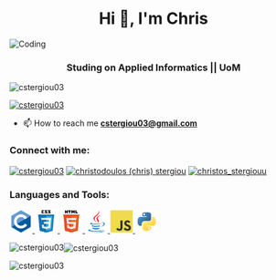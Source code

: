<h1 align="center">Hi 👋, I'm Chris</h1>
<img alt="Coding" width="450" src="https://news-cdn.moonbeam.co/All-You-Ever-Wanted-to-Know-about-Low-Code-App-Developer-Magazine_zwo2wpz6.jpg">
<h3 align="center">Studing on Applied Informatics || UoM</h3>

<p align="left"> <img src="https://komarev.com/ghpvc/?username=cstergiou03&label=Profile%20views&color=0e75b6&style=flat" alt="cstergiou03" /> </p>

<p align="left"> <a href="https://twitter.com/cstergiou03" target="blank"><img src="https://img.shields.io/twitter/follow/cstergiou03?logo=twitter&style=for-the-badge" alt="cstergiou03" /></a> </p>

- 📫 How to reach me **cstergiou03@gmail.com**

<h3 align="left">Connect with me:</h3>
<p align="left">
<a href="https://twitter.com/cstergiou03" target="blank"><img align="center" src="https://raw.githubusercontent.com/rahuldkjain/github-profile-readme-generator/master/src/images/icons/Social/twitter.svg" alt="cstergiou03" height="30" width="40" /></a>
<a href="https://www.linkedin.com/in/christodoulos-stergiou-4a29a7238/" target="blank"><img align="center" src="https://raw.githubusercontent.com/rahuldkjain/github-profile-readme-generator/master/src/images/icons/Social/linked-in-alt.svg" alt="christodoulos (chris) stergiou" height="30" width="40" /></a>
<a href="https://instagram.com/christos_stergiouu" target="blank"><img align="center" src="https://raw.githubusercontent.com/rahuldkjain/github-profile-readme-generator/master/src/images/icons/Social/instagram.svg" alt="christos_stergiouu" height="30" width="40" /></a>
</p>

<h3 align="left">Languages and Tools:</h3>
<p align="left"> <a href="https://www.cprogramming.com/" target="_blank" rel="noreferrer"> <img src="https://raw.githubusercontent.com/devicons/devicon/master/icons/c/c-original.svg" alt="c" width="40" height="40"/> </a> <a href="https://www.w3schools.com/css/" target="_blank" rel="noreferrer"> <img src="https://raw.githubusercontent.com/devicons/devicon/master/icons/css3/css3-original-wordmark.svg" alt="css3" width="40" height="40"/> </a> <a href="https://www.w3.org/html/" target="_blank" rel="noreferrer"> <img src="https://raw.githubusercontent.com/devicons/devicon/master/icons/html5/html5-original-wordmark.svg" alt="html5" width="40" height="40"/> </a> <a href="https://www.java.com" target="_blank" rel="noreferrer"> <img src="https://raw.githubusercontent.com/devicons/devicon/master/icons/java/java-original.svg" alt="java" width="40" height="40"/> </a> <a href="https://developer.mozilla.org/en-US/docs/Web/JavaScript" target="_blank" rel="noreferrer"> <img src="https://raw.githubusercontent.com/devicons/devicon/master/icons/javascript/javascript-original.svg" alt="javascript" width="40" height="40"/> </a> <a href="https://www.python.org" target="_blank" rel="noreferrer"> <img src="https://raw.githubusercontent.com/devicons/devicon/master/icons/python/python-original.svg" alt="python" width="40" height="40"/> </a> </p>

<p><img align="left" src="https://github-readme-stats.vercel.app/api/top-langs?username=cstergiou03&show_icons=true&locale=en&layout=compact" alt="cstergiou03" /></p>

<p><img align="center" src="https://github-readme-stats.vercel.app/api?username=cstergiou03&show_icons=true&locale=en" alt="cstergiou03" /></p>

<p><img align="left" src="https://github-readme-streak-stats.herokuapp.com/?user=cstergiou03&" alt="cstergiou03" /></p>
